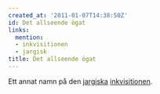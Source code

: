 ```yaml
---
created_at: '2011-01-07T14:38:50Z'
id: Det allseende ögat
links:
  mention:
  - inkvisitionen
  - jargisk
title: Det allseende ögat
---
```


Ett annat namn på den [jargiska][] [inkvisitionen].

  [jargiska]: jargisk
  [inkvisitionen]: inkvisitionen
